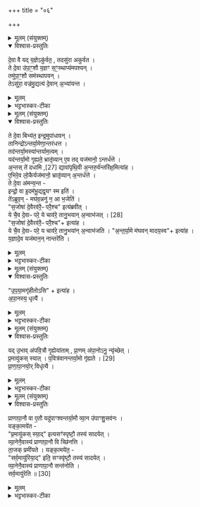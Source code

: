 +++
title = "०६"

+++

<details><summary>मूलम् (संयुक्तम्)</summary>

दे॒वा वै यद्य॒ज्ञेऽकु॑र्वत॒ तदसु॑रा अकुर्वत॒ ते दे॒वा उ॑पा॒ꣳ॒शौ य॒ज्ञꣳ स॒ꣳ॒स्थाप्य॑मपश्य॒न्तमु॑पा॒ꣳ॒शौ सम॑स्थापय॒न्तेऽसु॑रा॒ वज्र॑मु॒द्यत्य॑ दे॒वान॒भ्या॑यन्त॒
</details>

<details open><summary>विश्वास-प्रस्तुतिः</summary>

दे॒वा वै यद् य॒ज्ञेऽकु॑र्वत॒ , तदसु॑रा अकुर्वत ।  
ते दे॒वा उ॑पा॒ꣳ॒शौ य॒ज्ञꣳ स॒ꣳ॒स्थाप्य॑मपश्यन् ।  
तमु॑पा॒ꣳ॒शौ सम॑स्थापयन् ।  
तेऽसु॑रा॒ वज्र॑मु॒द्यत्य॑ दे॒वान् अ॒भ्या॑यन्त ।
</details>

<details><summary>मूलम्</summary>

दे॒वा वै यद् य॒ज्ञेऽकु॑र्वत॒ , तदसु॑रा अकुर्वत ।  
ते दे॒वा उ॑पा॒ꣳ॒शौ य॒ज्ञꣳ स॒ꣳ॒स्थाप्य॑मपश्यन् ।  
तमु॑पा॒ꣳ॒शौ सम॑स्थापयन् ।  
तेऽसु॑रा॒ वज्र॑मु॒द्यत्य॑ दे॒वान् अ॒भ्या॑यन्त ।
</details>

<details><summary>भट्टभास्कर-टीका</summary>

1देवा वा इत्यादि ॥ उपांशौ ग्रहे यज्ञं संस्थाप्यमपश्यन् । तथा कृतवन्तश्च देवाः । आत्मकृतं सर्वमसुरैस्तथाकृतं दृष्ट्वा असुराणामप्रतिपत्त्यर्थं उपांशौ यज्ञं संस्थाप्य केन चिदुपायेन समापनीयं दृष्ट्वा तथा कृतवन्तः । अथासुरास्तत्प्रकारानभिज्ञास्संजातक्रोधा वज्रमायुधमुद्यम्य हस्ते गृहीत्वा दैवान् हन्तुमभ्यायन्त आभिमुख्येनागताः । अथ देवा भीता इन्द्रं शरणं गताः । अथेन्द्रस्तानसुरान् अन्तर्यामेण ग्रहेणान्तरधत्त अन्तर्हितान्विनष्टानकरोत् । तदित्यादि । अन्तर्यमनमन्तर्धानं, तद्येन भवति सोन्तर्यामः । यदित्यादि । गतम् ॥
</details>

<details><summary>मूलम् (संयुक्तम्)</summary>

ते दे॒वा बिभ्य॑त॒ इन्द्र॒मुपा॑धाव॒न्तानिन्द्रो॑ऽन्तर्या॒मेणा॒न्तर॑धत्त॒ तद॑न्तर्या॒मस्या॑न्तर्याम॒त्वय्ँयद॑न्तर्या॒मो गृ॒ह्यते॒ भ्रातृ॑व्याने॒व तद्यज॑मानो॒ऽन्तर्ध॑त्ते॒ऽन्तस्ते॑ [27]  
द॒धा॒मि॒ द्यावा॑पृथि॒वी अ॒न्तरु॒र्व॑न्तरि॑क्ष॒मित्या॑है॒भिरे॒व लो॒कैर्यज॑मानो॒ भ्रातृ॑व्यान॒न्तर्ध॑त्ते॒ ते दे॒वा अ॑मन्य॒न्तेन्द्रो॒ वा इ॒दम॑भू॒द्यद्व॒यꣳ स्म इति॒ ते॑ऽब्रुव॒न्मघ॑व॒न्ननु॑ न॒ आ भ॒जेति॑ स॒जोषा॑ दे॒वैरव॑रै॒ᳶ परै॒श्चेत्य॑ब्रवी॒द्ये चै॒व दे॒वाᳶ परे॒ ये चाव॑रे॒ तानु॒भया॑न् [28]  
अ॒न्वाभ॑जथ्स॒जोषा॑ दे॒वैरव॑रै॒ᳶ परै॒श्चेत्या॑ह॒ ये चै॒व दे॒वाᳶ परे॒ य चाव॑रे॒ तानु॒भया॑न॒न्वाभ॑जत्यन्तर्या॒मे म॑घवन्मादय॒स्वेत्या॑ह य॒ज्ञादे॒व यज॑मान॒न्नान्तरे॑त्य्
</details>

<details open><summary>विश्वास-प्रस्तुतिः</summary>

ते दे॒वा बिभ्य॑त॒ इन्द्र॒मुपा॑धावन् ।  
तानिन्द्रो॑ऽन्तर्या॒मेणा॒न्तर॑धत्त ।  
तद॑न्तर्या॒मस्या॑न्तर्याम॒त्वम् ।  
यद॑न्तर्या॒मो गृ॒ह्यते॒ भ्रातृ॑व्यान् ए॒व तद् यज॑मानो॒ ऽन्तर्ध॑त्ते ।  
अ॒न्तस् ते॑ दधामि ,[27] द्यावा॑पृथि॒वी अ॒न्तरु॒र्व॑न्तरि॑क्ष॒मित्या॑ह ।   
ए॒भिरे॒व लो॒कैर्यज॑मानो॒ भ्रातृ॑व्यान् अ॒न्तर्ध॑त्ते ।  
ते दे॒वा अ॑मन्य॒न्त -  
इन्द्रो॒ वा इ॒दम॑भू॒द्यद्व॒यꣳ स्म इति॑ ।  
ते॑ऽब्रुव॒न् -
मघ॑व॒न्ननु॑ न॒ आ भ॒जेति॑ ।  
"स॒जोषा॑ दे॒वैरव॑रै॒ᳶ परै॒श्च" इत्य॑ब्रवीत् ।  
ये चै॒व दे॒वाᳶ परे॒ ये चाव॑रे॒ तानु॒भयान् अ॒न्वाभ॑जत् । [28]    
"स॒जोषा॑ दे॒वैरव॑रै॒ᳶ परै॒श्च"+ इत्या॑ह ।  
ये चै॒व दे॒वाᳶ परे॒ य चाव॑रे॒ तानु॒भया॑न् अ॒न्वाभ॑जति ।
"अ॒न्त॒र्या॒मे म॑घवन् मादय॒स्व"+ इत्या॑ह ।  
य॒ज्ञादे॒व यज॑मान॒न् नान्तरे॑ति ।  
</details>

<details><summary>मूलम्</summary>

ते दे॒वा बिभ्य॑त॒ इन्द्र॒मुपा॑धावन् ।  
तानिन्द्रो॑ऽन्तर्या॒मेणा॒न्तर॑धत्त ।  
तद॑न्तर्या॒मस्या॑न्तर्याम॒त्वम् ।  
यद॑न्तर्या॒मो गृ॒ह्यते॒ भ्रातृ॑व्यान् ए॒व तद् यज॑मानो॒ ऽन्तर्ध॑त्ते ।  
अ॒न्तस् ते॑ दधामि ,[27] द्यावा॑पृथि॒वी अ॒न्तरु॒र्व॑न्तरि॑क्ष॒मित्या॑ह ।   
ए॒भिरे॒व लो॒कैर्यज॑मानो॒ भ्रातृ॑व्यान् अ॒न्तर्ध॑त्ते ।  
ते दे॒वा अ॑मन्य॒न्त -  
इन्द्रो॒ वा इ॒दम॑भू॒द्यद्व॒यꣳ स्म इति॑ ।  
ते॑ऽब्रुव॒न् -
मघ॑व॒न्ननु॑ न॒ आ भ॒जेति॑ ।  
"स॒जोषा॑ दे॒वैरव॑रै॒ᳶ परै॒श्च" इत्य॑ब्रवीत् ।  
ये चै॒व दे॒वाᳶ परे॒ ये चाव॑रे॒ तानु॒भयान् अ॒न्वाभ॑जत् । [28]    
"स॒जोषा॑ दे॒वैरव॑रै॒ᳶ परै॒श्च"+ इत्या॑ह ।  
ये चै॒व दे॒वाᳶ परे॒ य चाव॑रे॒ तानु॒भया॑न् अ॒न्वाभ॑जति ।
"अ॒न्त॒र्या॒मे म॑घवन् मादय॒स्व"+ इत्या॑ह ।  
य॒ज्ञादे॒व यज॑मान॒न् नान्तरे॑ति ।  
</details>

<details><summary>भट्टभास्कर-टीका</summary>

2ते देवा इत्यादि ॥ इन्द्र एवेदं विश्वमभूत् यद्वयं स्मः याऽस्माकं विभूतिस्सा इन्द्रस्यैव विभूतिरभूत् न वयं स्म इति । अथ ते देवा इन्द्रमब्रुवन् - हे मघवन् अस्मानपि अन्वाभज त्वय्यागतेऽस्मिन् विश्वाधिपत्ये अस्मानप्यनुभागिनः कुर्विति । अथेन्द्रस्सजोषा देवैरित्युक्तः ये चैव देवाः परे उत्कृष्टा ये चावरे निकृष्टाः तानुभयानन्वाभजत् । 'अवरैः परैश्च, मादयस्व' इति लिङ्गात् । यथा यजमानो यज्ञेयज्ञे उभयानन्वाभजति । यज्ञादेवेति । सम्यग्यज्ञनिर्वृत्त्याऽपि यज्ञे मघवा माद्यतीति । अन्तरायो विनाशः ॥
</details>

<details><summary>मूलम् (संयुक्तम्)</summary>

उपया॒मगृ॑हीतो॒ऽसीत्या॑हापा॒नस्य॒ धृत्यै॒
</details>

<details open><summary>विश्वास-प्रस्तुतिः</summary>

"उ॒प॒या॒मगृ॑हीतोऽसि" + इत्या॑ह ।  
अ॒पा॒नस्य॒ धृत्यै॑ ।  
</details>

<details><summary>मूलम्</summary>

"उ॒प॒या॒मगृ॑हीतोऽसि" + इत्या॑ह ।  
अ॒पा॒नस्य॒ धृत्यै॑ ।  
</details>

<details><summary>भट्टभास्कर-टीका</summary>

3उपयामगृहीत इत्यादि ग्रहणमन्त्रः ॥ अपानस्येति । अन्तर्यामस्यापानस्थितिहेतुत्वात् तस्योपयामगृहीतत्वं प्रजानामपानस्य धारणाय भवति ॥
</details>

<details><summary>मूलम् (संयुक्तम्)</summary>

यदु॒भाव॑पवि॒त्रौ गृ॒ह्येया॑ताम्प्रा॒णम॑पा॒नोऽनु॒ न्यृ॑च्छेत्प्र॒मायु॑कस्स्यात्प॒वित्र॑वानन्तर्या॒मो गृ॑ह्यते । [29]  
प्रा॒णा॒पा॒नयो॒र्विधृ॑त्यै
</details>

<details open><summary>विश्वास-प्रस्तुतिः</summary>

यद् उ॒भाव् अ॑पवि॒त्रौ गृ॒ह्येया॑ताम् , प्रा॒णम् अ॑पा॒नोऽनु॒ न्यृ॑च्छेत् ।  
प्र॒मायु॑कस् स्यात् ।
प॒वित्र॑वानन्तर्या॒मो गृ॑ह्यते । [29]  
प्रा॒णा॒पा॒नयो॒र् विधृ॑त्यै ।  
</details>

<details><summary>मूलम्</summary>

यद् उ॒भाव् अ॑पवि॒त्रौ गृ॒ह्येया॑ताम् , प्रा॒णम् अ॑पा॒नोऽनु॒ न्यृ॑च्छेत् ।  
प्र॒मायु॑कस् स्यात् ।
प॒वित्र॑वानन्तर्या॒मो गृ॑ह्यते । [29]  
प्रा॒णा॒पा॒नयो॒र् विधृ॑त्यै ।  
</details>

<details><summary>भट्टभास्कर-टीका</summary>

4यदुभावित्यादि ॥ यद्युपांश्वन्तर्यामौ अपवित्रौ दशापवित्ररहितौ गृह्येयातां प्राणमनु निर्गच्छेदपानः, अव्यवधानात् । ततश्च प्रमायुकस्स्याद्यजमानः अपानाभावात् । यदाऽप्ययमन्तर्यामः पवित्रवान् गृह्यते तदा तयोर्मध्ये दशापवित्रस्यावस्थानात् प्राणापानौ विघृतौ विविधं भिन्नस्रोतस्कौ धारितौ भवतः । ततस्तयोर्यथायथप्रवृत्तेः न प्रमायुकत्वम् ॥
</details>

<details><summary>मूलम् (संयुक्तम्)</summary>

प्राणापा॒नौ वा ए॒तौ यदु॑पाꣳश्वन्तर्या॒मौ व्या॒न उ॑पाꣳशु॒सव॑नो॒ यङ्का॒मये॑त प्र॒मायु॑कस्स्या॒दित्यसꣳ॑स्पृष्टौ॒ तस्य॑ सादयेद्व्या॒नेनै॒वास्य॑ प्राणापा॒नौ वि च्छि॑नत्ति ता॒जक्प्रमी॑यते॒ यङ्का॒मये॑त॒ सर्व॒मायु॑रिया॒दिति॒ सꣳस्पृ॑ष्टौ॒ तस्य॑ सादयेद्व्या॒नेनै॒वास्य॑ प्राणापा॒नौ सन्त॑नोति॒ सर्व॒मायु॑रेति ॥ [30]  
</details>

<details open><summary>विश्वास-प्रस्तुतिः</summary>

प्राणापा॒नौ वा ए॒तौ यदु॑पाꣳश्वन्तर्या॒मौ व्या॒न उ॑पाꣳशु॒सव॑नः ।   
यङ्का॒मये॑त -  
"प्र॒मायु॑कस् स्या॒द्" इत्यसꣳ॑स्पृष्टौ॒ तस्य॑ सादयेत् ।  
व्या॒नेनै॒वास्य॑ प्राणापा॒नौ वि च्छि॑नत्ति ।  
ता॒जक् प्रमी॑यते ।
यङ्का॒मये॑त॒  -  
"सर्व॒मायु॑रिया॒द्" इति॒ सꣳस्पृ॑ष्टौ॒ तस्य॑ सादयेत् ।  
व्या॒नेनै॒वास्य॑ प्राणापा॒नौ सन्त॑नोति ।  
सर्व॒मायु॑रेति ॥ [30]  
</details>

<details><summary>मूलम्</summary>

प्राणापा॒नौ वा ए॒तौ यदु॑पाꣳश्वन्तर्या॒मौ व्या॒न उ॑पाꣳशु॒सव॑नः ।   
यङ्का॒मये॑त -  
"प्र॒मायु॑कस् स्या॒द्" इत्यसꣳ॑स्पृष्टौ॒ तस्य॑ सादयेत् ।  
व्या॒नेनै॒वास्य॑ प्राणापा॒नौ वि च्छि॑नत्ति ।  
ता॒जक् प्रमी॑यते ।
यङ्का॒मये॑त॒  -  
"सर्व॒मायु॑रिया॒द्" इति॒ सꣳस्पृ॑ष्टौ॒ तस्य॑ सादयेत् ।  
व्या॒नेनै॒वास्य॑ प्राणापा॒नौ सन्त॑नोति ।  
सर्व॒मायु॑रेति ॥ [30]  
</details>

<details><summary>भट्टभास्कर-टीका</summary>

5प्राणापानौ वा इत्यादि ॥ असंस्पृष्टौ मध्ये स्थितेनोपांशुसवनेन उपांश्वन्तर्यामौ सादयेत् । ताजक् तदानीमेव । गतमन्यत् ॥

इति षष्ठे चतुर्थे षष्ठोनुवाकः ॥  
</details>
